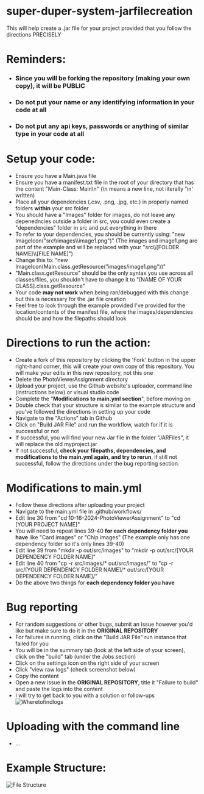 # super-duper-system-jarfilecreation

This will help create a .jar file for your project provided that you follow the directions PRECISELY

# Reminders:
- ### **Since you will be forking the repository (making your own copy), it will be PUBLIC**
- ### **Do not put your name or any identifying information in your code at all**
- ### **Do not put any api keys, passwords or anything of similar type in your code at all**

# Setup your code:
- Ensure you have a Main.java file
- Ensure you have a manifest.txt file in the root of your directory that has the content "Main-Class: Main\n" (\n means a new line, not literally '\n' written)
- Place all your dependencies (.csv, .png, .jpg, etc.) in properly named folders **within** your src folder
- You should have a "Images" folder for images, do not leave any depenedncies outside a folder in src, you could even create a "dependencies" folder in src and put everything in there
- To refer to your dependencies, you should be currently using: "new ImageIcon("src\\\images\\\image1.png")" (The images and image1.png are part of the example and will be replaced with your "src\\\\[FOLDER NAME]\\\\[FILE NAME]")
- Change this to: "new ImageIcon(Main.class.getResource("images/image1.png"))"
- "Main.class.getResource" should be the only syntax you use across all classes/files, you shouldn't have to change it to "[NAME OF YOUR CLASS].class.getResource"
- Your code **may not work** when being ran/debugged with this change but this is necessary for the .jar file creation
- Feel free to look through the example provided I've provided for the location/contents of the manifest file, where the images/dependencies should be and how the filepaths should look

# Directions to run the action:
- Create a fork of this repository by clicking the 'Fork' button in the upper right-hand corner, this will create your own copy of this repository. You will make your edits in this new repository, not this one
- Delete the PhotoViewerAssignment directory
- Upload your project, use the Github website's uploader, command line (instructions below) or visual studio code
- Complete the "**Modifications to main.yml section**", before moving on
- Double check that your structure is similar to the example structure and you've followed the directions in setting up your code
- Navigate to the "Actions" tab in Github
- Click on "Build JAR File" and run the workflow, watch for if it is successful or not
- If successful, you will find your new Jar file in the folder "JARFiles", it will replace the old myproject.jar
- If not successful, **check your filepaths, dependencies, and modifications to the main.yml again, and try to rerun**, if still not successful, follow the directions under the bug reporting section. 

# Modifications to main.yml
- Follow these directions after uploading your project
- Navigate to the main.yml file in .github/workflows/
- Edit line 30 from "cd 10-16-2024-PhotoViewerAssignment" to "cd [YOUR PROJECT NAME]"
- You will need to repeat lines 39-40 **for each dependency folder you have** like "Card images" or "Chip images" (The example only has one dependency folder so it's only lines 39-40)
- Edit line 39 from "mkdir -p out/src/images" to "mkdir -p out/src/[YOUR DEPENDENCY FOLDER NAME]"
- Edit line 40 from "cp -r src/images/* out/src/images/" to "cp -r src/[YOUR DEPENDENCY FOLDER NAME]/* out/src/[YOUR DEPENDENCY FOLDER NAME]/"
- Do the above two things for **each dependency folder you have**

# Bug reporting
- For random suggestions or other bugs, submit an issue however you'd like but make sure to do it in the **ORIGINAL REPOSITORY**
- For failures in running, click on the "Build JAR File" run instance that failed for you
- You will be in the summary tab (look at the left side of your screen), click on the "build" tab (under the Jobs section)
- Click on the settings icon on the right side of your screen
- Click "view raw logs" (check screenshot below)
- Copy the content
- Open a new issue in the **ORIGINAL REPOSITORY**, title it "Failure to build" and paste the logs into the content
- I will try to get back to you with a solution or follow-ups
![Wheretofindlogs](https://github.com/user-attachments/assets/020a9407-26ad-41d8-a3e7-11aa80e90cb7)


# Uploading with the command line
- ...

# Example Structure:
![File Structure](https://github.com/user-attachments/assets/13c90e71-ed55-43c6-8221-badf88978c48)
